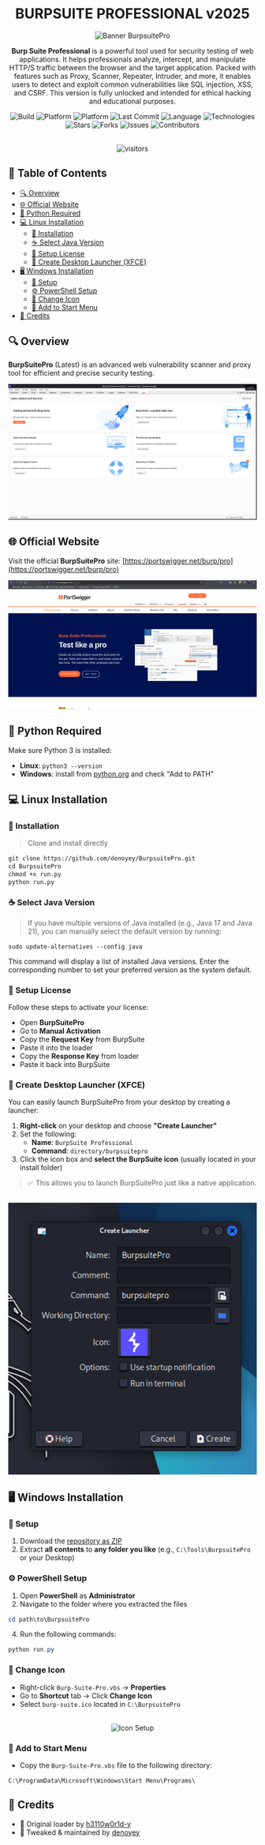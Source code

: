 <div align="center">

# BURPSUITE PROFESSIONAL v2025

<p align="center">
  <img src="https://github.com/denoyey/BurpsuitePro/blob/7c342398edfb24e431bf71af8dd2992d5ed400a8/burp-files/img/banner.gif?raw=true" alt="Banner BurpsuitePro"/>
</p>

<p align="center">
<strong>Burp Suite Professional</strong> is a powerful tool used for security testing of web applications. It helps professionals analyze, intercept, and manipulate HTTP/S traffic between the browser and the target application. Packed with features such as Proxy, Scanner, Repeater, Intruder, and more, it enables users to detect and exploit common vulnerabilities like SQL injection, XSS, and CSRF. This version is fully unlocked and intended for ethical hacking and educational purposes.

<div align="center">

![Build](https://img.shields.io/badge/build-stable-28a745?style=for-the-badge&logo=github)
![Platform](https://img.shields.io/badge/platform-Linux-0078D6?style=for-the-badge&logo=linux&logoColor=white)
![Platform](https://img.shields.io/badge/platform-Windows-0078D6?style=for-the-badge&logo=windows&logoColor=white)
![Last Commit](https://img.shields.io/github/last-commit/denoyey/BurpsuitePro?style=for-the-badge&logo=git)
![Language](https://img.shields.io/github/languages/top/denoyey/BurpsuitePro?style=for-the-badge&color=informational)
![Technologies](https://img.shields.io/badge/technologies-Bash%20%7C%20PowerShell%20%7C%20Python-yellow?style=for-the-badge&logo=terminal)
![Stars](https://img.shields.io/github/stars/denoyey/BurpsuitePro?style=for-the-badge&color=ffac33&logo=github)
![Forks](https://img.shields.io/github/forks/denoyey/BurpsuitePro?style=for-the-badge&color=blueviolet&logo=github)
![Issues](https://img.shields.io/github/issues/denoyey/BurpsuitePro?style=for-the-badge&logo=github)
![Contributors](https://img.shields.io/github/contributors/denoyey/BurpsuitePro?style=for-the-badge&color=9c27b0)

<br />

<img src="https://api.visitorbadge.io/api/VisitorHit?user=denoyey&repo=BurpsuitePro&countColor=%237B1E7A&style=flat-square" alt="visitors"/>

</div>

</p>

</div>

## 📖 Table of Contents

- [🔍 Overview](#-overview)
- [🌐 Official Website](#-official-website)
- [🐍 Python Required](#-python-required)
- [💻 Linux Installation](#-linux-installation)
  - [🔧 Installation](#-installation)
  - [☕ Select Java Version](#-select-java-version)
  - [🔑 Setup License](#-setup-license)
  - [📌 Create Desktop Launcher (XFCE)](#-create-desktop-launcher-xfce)
- [🖥️ Windows Installation](#%EF%B8%8F-windows-installation)
  - [📁 Setup](#-setup)
  - [⚙️ PowerShell Setup](#%EF%B8%8F-powershell-setup)
  - [🎨 Change Icon](#-change-icon)
  - [📂 Add to Start Menu](#-add-to-start-menu)
- [🙌 Credits](#-credits)

## 🔍 Overview

**BurpSuitePro** (Latest) is an advanced web vulnerability scanner and proxy tool for efficient and precise security testing.
<p align="center">
  <img src="https://github.com/denoyey/BurpsuitePro/blob/main/burp-files/img/BurpsuitePro-v2025.png" alt="BurpSuitePro Interface"/>
</p>

## 🌐 Official Website

Visit the official **BurpSuitePro** site: [https://portswigger.net/burp/pro](https://portswigger.net/burp/pro)

<p align="center">
  <img src="https://github.com/denoyey/BurpsuitePro/blob/main/burp-files/img/Web-BurpsuitePro.png" alt="BurpSuite Website"/>
</p>

## 🐍 Python Required

Make sure Python 3 is installed:

- **Linux**: `python3 --version`  
- **Windows**: install from [python.org](https://www.python.org/downloads/) and check "Add to PATH"

<h2 align="left">💻 Linux Installation</h2>

### 🔧 Installation
> Clone and install directly
```terminal
git clone https://github.com/denoyey/BurpsuitePro.git
cd BurpsuitePro
chmod +x run.py
python run.py
```

###  ☕ Select Java Version
> If you have multiple versions of Java installed (e.g., Java 17 and Java 21), you can manually select the default version by running:
```terminal
sudo update-alternatives --config java
```
This command will display a list of installed Java versions. Enter the corresponding number to set your preferred version as the system default.

### 🔑 Setup License
Follow these steps to activate your license:
- Open **BurpSuitePro**
- Go to **Manual Activation**
- Copy the **Request Key** from BurpSuite
- Paste it into the loader
- Copy the **Response Key** from loader
- Paste it back into BurpSuite

### 📌 Create Desktop Launcher (XFCE)

You can easily launch BurpSuitePro from your desktop by creating a launcher:

1. **Right-click** on your desktop and choose **"Create Launcher"**
2. Set the following:
   - **Name**: `BurpSuite Professional`
   - **Command**: `directory/burpsuitepro`
3. Click the icon box and **select the BurpSuite icon** (usually located in your install folder)

> ✅ This allows you to launch BurpSuitePro just like a native application.

<br>

<div align="center">
  <img src="https://github.com/denoyey/BurpsuitePro/blob/main/burp-files/img/Launcher.png" alt="BurpSuite Desktop Launcher Example" width="600"/>
</div>

<h2 align="left">🖥️ Windows Installation</h2>

### 📁 Setup

1. Download the [repository as ZIP](https://github.com/denoyey/BurpsuitePro/archive/refs/heads/main.zip)
3. Extract **all contents** to **any folder you like** (e.g., `C:\Tools\BurpsuitePro` or your Desktop)

### ⚙️ PowerShell Setup

1. Open **PowerShell** as **Administrator**
2. Navigate to the folder where you extracted the files
```powershell
cd path\to\BurpsuitePro
```
4. Run the following commands:

```powershell
python run.py
```

### 🎨 Change Icon

- Right-click `Burp-Suite-Pro.vbs` → **Properties**  
- Go to **Shortcut** tab → Click **Change Icon**  
- Select `burp-suite.ico` located in `C:\BurpsuitePro`

<br>

<div align="center">
  <img src="https://user-images.githubusercontent.com/29830064/230825172-16c9cfba-4bca-46a4-86df-b352a4330b12.png" alt="Icon Setup" width="500"/>
</div>

### 📂 Add to Start Menu

- Copy the `Burp-Suite-Pro.vbs` file to the following directory:
```
C:\ProgramData\Microsoft\Windows\Start Menu\Programs\
```

## 🧩 Credits

- 🧪 Original loader by [h3110w0r1d-y](https://github.com/h3110w0r1d-y/BurpLoaderKeygen)  
- 🔧 Tweaked & maintained by [denoyey](https://github.com/denoyey)
